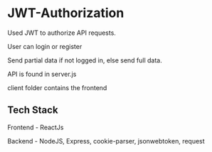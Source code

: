 # JWT-Authorization

Used JWT to authorize API requests.

User can login or register

Send partial data if not logged in, else send full data.

API is found in server.js

client folder contains the frontend

## Tech Stack

Frontend - ReactJs

Backend - NodeJS, Express, cookie-parser, jsonwebtoken, request
